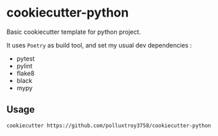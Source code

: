 # cookiecutter-python

Basic cookiecutter template for python project.

It uses `Poetry` as build tool, and set my usual dev dependencies :

- pytest
- pylint
- flake8
- black
- mypy

## Usage

```bash
cookiecutter https://github.com/polluxtroy3758/cookiecutter-python
```
